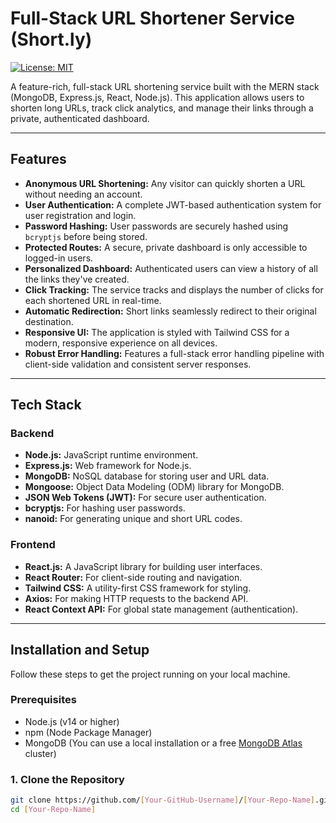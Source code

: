 # Full-Stack URL Shortener Service (Short.ly)

[![License: MIT](https://img.shields.io/badge/License-MIT-yellow.svg)](https://opensource.org/licenses/MIT)

A feature-rich, full-stack URL shortening service built with the MERN stack (MongoDB, Express.js, React, Node.js). This application allows users to shorten long URLs, track click analytics, and manage their links through a private, authenticated dashboard.


---



## Features

-   **Anonymous URL Shortening:** Any visitor can quickly shorten a URL without needing an account.
-   **User Authentication:** A complete JWT-based authentication system for user registration and login.
-   **Password Hashing:** User passwords are securely hashed using `bcryptjs` before being stored.
-   **Protected Routes:** A secure, private dashboard is only accessible to logged-in users.
-   **Personalized Dashboard:** Authenticated users can view a history of all the links they've created.
-   **Click Tracking:** The service tracks and displays the number of clicks for each shortened URL in real-time.
-   **Automatic Redirection:** Short links seamlessly redirect to their original destination.
-   **Responsive UI:** The application is styled with Tailwind CSS for a modern, responsive experience on all devices.
-   **Robust Error Handling:** Features a full-stack error handling pipeline with client-side validation and consistent server responses.

---

## Tech Stack

### Backend

-   **Node.js:** JavaScript runtime environment.
-   **Express.js:** Web framework for Node.js.
-   **MongoDB:** NoSQL database for storing user and URL data.
-   **Mongoose:** Object Data Modeling (ODM) library for MongoDB.
-   **JSON Web Tokens (JWT):** For secure user authentication.
-   **bcryptjs:** For hashing user passwords.
-   **nanoid:** For generating unique and short URL codes.

### Frontend

-   **React.js:** A JavaScript library for building user interfaces.
-   **React Router:** For client-side routing and navigation.
-   **Tailwind CSS:** A utility-first CSS framework for styling.
-   **Axios:** For making HTTP requests to the backend API.
-   **React Context API:** For global state management (authentication).

---

## Installation and Setup

Follow these steps to get the project running on your local machine.

### Prerequisites

-   Node.js (v14 or higher)
-   npm (Node Package Manager)
-   MongoDB (You can use a local installation or a free [MongoDB Atlas](https://www.mongodb.com/cloud/atlas) cluster)

### 1. Clone the Repository

```bash
git clone https://github.com/[Your-GitHub-Username]/[Your-Repo-Name].git
cd [Your-Repo-Name]